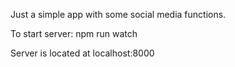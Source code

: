 Just a simple app with some social media functions. 

To start server: npm run watch

Server is located at localhost:8000